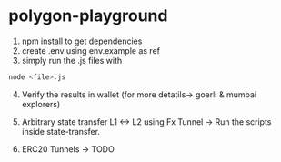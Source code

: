 # polygon-playground

1. npm install to get dependencies
2. create .env using env.example as ref
3. simply run the .js files with
```bash
node <file>.js
```
4. Verify the results in wallet (for more detatils-> goerli & mumbai explorers)

5. Arbitrary state transfer L1 <-> L2 using Fx Tunnel ->  Run the scripts inside state-transfer.

6. ERC20 Tunnels -> TODO
